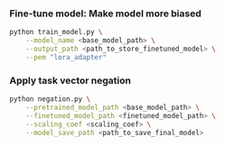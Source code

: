 ### Fine-tune model: Make model more biased
```bash
python train_model.py \
    --model_name <base_model_path> \
    --output_path <path_to_store_finetuned_model> \
    --pem "lora_adapter"
```

### Apply task vector negation
```bash
python negation.py \
    --pretrained_model_path <base_model_path> \
    --finetuned_model_path <finetuned_model_path> \
    --scaling_coef <scaling_coef> \
    --model_save_path <path_to_save_final_model>
```
